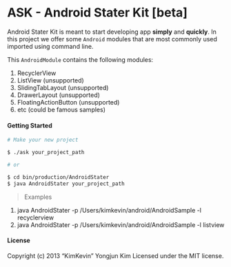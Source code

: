 ASK - Android Stater Kit [beta]
=====

Android Stater Kit is meant to start developing app **simply** and **quickly**. 
In this project we offer some `Android` modules that are most commonly used imported using command line.

This `AndroidModule` contains the following modules:

1. RecyclerView
2. ListView (unsupported)
3. SlidingTabLayout (unsupported)
4. DrawerLayout (unsupported)
5. FloatingActionButton (unsupported)
6. etc (could be famous samples)

#### Getting Started

```bash
# Make your new project

$ ./ask your_project_path

# or

$ cd bin/production/AndroidStater
$ java AndroidStater your_project_path
```
> Examples  
1. java AndroidStater -p /Users/kimkevin/android/AndroidSample -l recyclerview  
2. java AndroidStater -p /Users/kimkevin/android/AndroidSample -l listview

#### License

Copyright (c) 2013 “KimKevin” Yongjun Kim 
Licensed under the MIT license.
